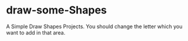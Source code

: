 # draw-some-Shapes
A Simple Draw Shapes Projects. You should change the letter which you want to add in that area.
